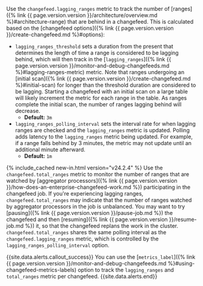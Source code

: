 Use the `changefeed.lagging_ranges` metric to track the number of [ranges]({% link {{ page.version.version }}/architecture/overview.md %}#architecture-range) that are behind in a changefeed. This is calculated based on the [changefeed options]({% link {{ page.version.version }}/create-changefeed.md %}#options):

- `lagging_ranges_threshold` sets a duration from the present that determines the length of time a range is considered to be lagging behind, which will then track in the [`lagging_ranges`]({% link {{ page.version.version }}/monitor-and-debug-changefeeds.md %}#lagging-ranges-metric) metric. Note that ranges undergoing an [initial scan]({% link {{ page.version.version }}/create-changefeed.md %}#initial-scan) for longer than the threshold duration are considered to be lagging. Starting a changefeed with an initial scan on a large table will likely increment the metric for each range in the table. As ranges complete the initial scan, the number of ranges lagging behind will decrease.
    - **Default:** `3m`
- `lagging_ranges_polling_interval` sets the interval rate for when lagging ranges are checked and the `lagging_ranges` metric is updated. Polling adds latency to the `lagging_ranges` metric being updated. For example, if a range falls behind by 3 minutes, the metric may not update until an additional minute afterward.
    - **Default:** `1m`

{% include_cached new-in.html version="v24.2.4" %} Use the `changefeed.total_ranges` metric to monitor the number of ranges that are watched by [aggregator processors]({% link {{ page.version.version }}/how-does-an-enterprise-changefeed-work.md %}) participating in the changefeed job. If you're experiencing lagging ranges, `changefeed.total_ranges` may indicate that the number of ranges watched by aggregator processors in the job is unbalanced. You may want to try [pausing]({% link {{ page.version.version }}/pause-job.md %}) the changefeed and then [resuming]({% link {{ page.version.version }}/resume-job.md %}) it, so that the changefeed replans the work in the cluster. `changefeed.total_ranges` shares the same polling interval as the `changefeed.lagging_ranges` metric, which is controlled by the `lagging_ranges_polling_interval` option.

{{site.data.alerts.callout_success}}
You can use the [`metrics_label`]({% link {{ page.version.version }}/monitor-and-debug-changefeeds.md %}#using-changefeed-metrics-labels) option to track the `lagging_ranges` and `total_ranges` metric per changefeed.
{{site.data.alerts.end}}